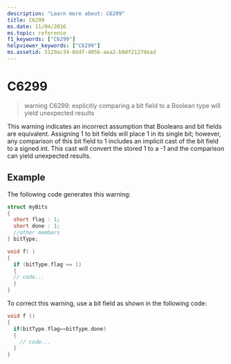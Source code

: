```yaml
---
description: "Learn more about: C6299"
title: C6299
ms.date: 11/04/2016
ms.topic: reference
f1_keywords: ["C6299"]
helpviewer_keywords: ["C6299"]
ms.assetid: 5129ac34-0d4f-4056-aea2-b0df2127dead
---
```

# C6299

> warning C6299: explicitly comparing a bit field to a Boolean type will yield unexpected results

This warning indicates an incorrect assumption that Booleans and bit fields are equivalent. Assigning 1 to bit fields will place 1 in its single bit; however, any comparison of this bit field to 1 includes an implicit cast of the bit field to a signed int. This cast will convert the stored 1 to a -1 and the comparison can yield unexpected results.

## Example

The following code generates this warning:

```cpp
struct myBits
{
  short flag : 1;
  short done : 1;
  //other members
} bitType;

void f( )
{
  if (bitType.flag == 1)
  {
  // code...
  }
}
```

To correct this warning, use a bit field as shown in the following code:

```cpp
void f ()
{
  if(bitType.flag==bitType.done)
  {
    // code...
  }
}
```
